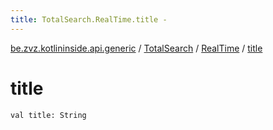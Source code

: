 ```yaml
---
title: TotalSearch.RealTime.title - 
---
```


[be.zvz.kotlininside.api.generic](../../index.html) / [TotalSearch](../index.html) / [RealTime](index.html) / [title](./title.html)

# title

`val title: String`